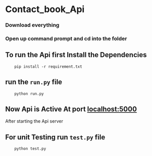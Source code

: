 # Contact_book_Api

 
### Download everything

### Open up command prompt and cd into the folder


## To run the Api first Install the Dependencies 

```
    pip install -r requirement.txt
```

## run the `run.py` file
```
    python run.py
```

## Now Api is Active At port [localhost:5000](http://localhost:5000/)

After starting the Api server
## For unit Testing run `test.py` file

```
    python test.py
```